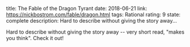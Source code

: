 title: The Fable of the Dragon Tyrant
date: 2018-06-21
link: https://nickbostrom.com/fable/dragon.html
tags: Rational
rating: 9
state: complete
description: Hard to describe without giving the story away...

Hard to describe without giving the story away -- very short read, "makes you
think". Check it out!
